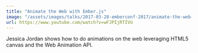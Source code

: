 ```yaml
---
title: "Animate the Web with Ember.js"
image: "/assets/images/talks/2017-03-28-emberconf-2017/animate-the-web-with-ember.png"
url: https://www.youtube.com/watch?v=wFJPIjRTIVU
---
```


Jessica Jordan shows how to do animations on the web leveraging HTML5 canvas
and the Web Animation API.